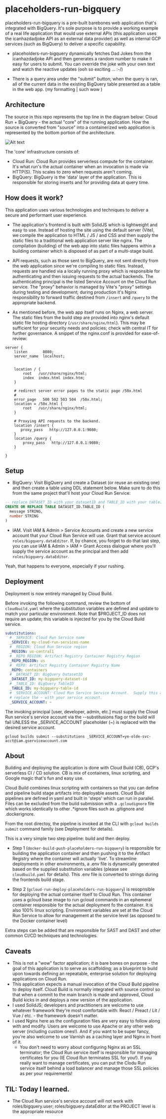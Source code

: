 # placeholders-run-bigquery
placeholders-run-bigquery is a pre-built barebones web application that's integrated with BigQuery.  It's sole purpose is to provide a working example of a real life application that would use external APIs (this application uses the icanhazdadjoke API as an external data provider) as well as internal GCP services (such as BigQuery) to deliver a specific capability.  

- placeholders-run-bigquery dynamically fetches Dad Jokes from the icanhazdadjoke API and then generates a random number to make it easy for users to submit.  You can override the joke with your own text and watch the reactive updates (ooh so exciting ... :-/)

- There is a query area under the "submit" button; when the query is ran, all of the current data in the existing BigQuery table presented as a table in the web app.  (my formatting | such wow )

## Architecture
The source in this repo represents the top line in the diagram below:  Cloud Run + BigQuery - the actual "core" of the running application.  How the source is converted from "source" into a containerized web application is represented by the bottom portion of the architecture.  

![Alt text](data-driven-web-apps.jpg)

The 'core' infrastructure consists of:
- Cloud Run:  Cloud Run provides serverless compute for the container.  It's what run's the actual container when an invocation is made via HTTP(S).  This scales to zero when requests aren't coming.
- BigQuery:  BigQuery is the 'data' layer of the application. This is responsible for storing inserts and for providing data at query time.  

## How does it work?
This application uses various technologies and techniques to deliver a secure and performant user experience.

- The application's frontend is built with SolidJS which is lightweight and easy to use.  Instead of hosting the site using the default server (Vite), we compile the application to HTML / JS / and CSS and then supply the static files to a traditional web application server like nginx.  The compilation (building) of the web app into static files happens within a building container which is disposed of as part of a multi-stage build.

- API requests, such as those sent to BigQuery, are not sent directly from the web application since we're compiling to static files.  Instead, requests are handled via a locally running proxy which is responsible for authenticating and then issuing requests to the actual backends.  The authenticating principal is the listed Service Account on the Cloud Run service.  The "proxy" behavior is managed by Vite's "proxy" settings during testing and development; during production it's Nginx responsibility to forward traffic destined from `/insert` and `/query` to the appropriate backend.  

- As mentioned before, the web app itself runs on Nginx, a web server.  The static files from the build step are provided into nginx's default static file hosting directory (`/usr/share/nginx/html`).  This may be sufficient for your security needs and policies; check with central IT for further governance.  A snippet of the nginx.conf is provided for ease-of-review:

```
server {
    listen       8080;
    server_name  localhost;


    location / {
        root   /usr/share/nginx/html;
        index  index.html index.htm;
    }

    # redirect server error pages to the static page /50x.html
    #
    error_page   500 502 503 504  /50x.html;
    location = /50x.html {
        root   /usr/share/nginx/html;
    }

    # Proxying API requests to the backend.    
    location /insert {
       proxy_pass   http://127.0.0.1:9080;
    }
    location /query {
        proxy_pass   http://127.0.0.1:9080;
    }

}
```

## Setup
- BigQuery:  Visit BigQuery and create a Dataset (or reuse an existing one) and then create a table using DDL statement below.  Make sure to do this from the same project that'll host your Cloud Run Service:

```sql
-- replace DATASET_ID with your datasetID and TABLE_ID with your tableID
CREATE OR REPLACE TABLE DATASET_ID.TABLE_ID (
  message STRING,
  number STRING
)
```

- IAM.  Visit IAM & Admin > Service Accounts and create a new service account that your Cloud Run Service will use.  Grant that service account `roles/bigquery.dataEditor`. If, by chance, you forget to do that last step, you can use IAM & Admin > IAM > Grant Access dialogue where you'll supply the service account as the principal and then add `roles/bigquery.dataEditor`.  

Yeah, that happens to everyone, especially if your rushing.  

## Deployment

Deployment is now entirely managed by Cloud Build.  

Before invoking the following command, review the bottom of `cloudbuild.yaml` where the substitution variables are defined and update to match your particular environment.  Note that $PROJECT_ID does not require an update; this variable is injected for you by the Cloud Build service.  

```yaml
substitutions:
  # _SERVICE: Cloud Run Service name
  _SERVICE: my-cloud-run-services-name
  # _REGION: Cloud Run Service region
  _REGION: us-central1
  # _REPO_REGION: Artifact Registry Container Registry Region
  _REPO_REGION: us
  # _REPO: Artifact Registry Container Registry Name
  _REPO: containers
  # _DATASET_ID: BigQuery DatasetID
  _DATASET_ID: my-bigquery-dataset-id
  # _TABLE_ID: BigQuery TableID
  _TABLE_ID: my-bigquery-table-id
  # _SERVICE_ACCOUNT: Cloud Run Service Service Account.  Supply this at build time via substitutions or
  # replace the ~ with your service account.  
  _SERVICE_ACCOUNT: ~
```

The invoking principal [user, developer, admin, etc.] must supply the Cloud Run service's service account via the --substitusions flag or the build will fail UNLESS the _SERVICE_ACCOUNT placeholder (~) is replaced with the desired service account.  

```shell
gcloud builds submit --substitutions _SERVICE_ACCOUNT=ye-olde-svc-acct@iam.gserviceaccount.com
```


## About

Building and deploying the application is done with Cloud Build (CB), GCP's serverless CI / CD solution.  CB is mix of containers, linux scripting, and Google magic that's fun and easy use.  

Cloud Build combines linux scripting with containers so that you can define and pipeline build stage artifacts into deployable assets.  Cloud Build pipelines are defined in yaml and built in 'steps' which can run in parallel.  Files can be excluded from the build submission with a `.gcloudignore` file which works identically to other .*ignore files such as .gitignore and .dockerignore.  

From the root directoy, the pipeline is invoked at the CLI with `gcloud builds submit` command family (see Deployment for details). 

This is a very simple two step pipeline: build and then deploy.
- Step 1 (`docker-build-push-placeholders-run-bigquery`) is responsible for building the application container and then pushing it to the Artifact Registry where the container will actually 'live'. To streamline deployments in other environments, a .env file is dynamically generated based on the supplied substitution variables (please see `cloudbuild.yaml` for details).  This .env file is converted to strings during the frontends build stage.  


- Step 2 (`gcloud-run-deploy-placeholders-run-bigquery`) is resopnsible for deploying the actual container itself to Cloud Run.  This container uses a gcloud base image to run gcloud commands in an ephemeral container responsible for the actual deployment fo the container. It is also 100% linux scripting.  Environment variables are set at the Cloud Run Service to allow for management at the service level (as opposed to the Docker container level)

Extra steps can be added that are responsible for SAST and DAST and other common CI/CD techniques and technologies.  

## Caveats 
- This is not a "wow" factor application; it is bare bones on purpose - the goal of this application is to serve as scaffolding; as a blueprint to build upon towards defining an repeatable, enterprise solution for deploying applications on Cloud Run. 
- This application expects a manual invocation of the Cloud Build pipeline to deploy itself.  Cloud Build is normally integrated with source control so that when a commit to the main branch is made and approved, Cloud Build kicks in and deploys a new version of the application.  
- I used SolidJS; developers and practitioners are welcome to use whatever framework they're most comfortable with:  React / Preact / Lit / Vue / etc. - the framework doesn't matter.  
- I used Nginx here as the configuration files are very easy to follow along with and modify.  Users are welcome to use Apache or any other web server (including custom ones!).  And if you want to be super fancy, you're also welcome to use Varnish as a caching layer and Nginx in front of it.
  - You don't need to worry about configuring Nginx as an SSL terminator; the Cloud Run service itself is responsible for managing certificates for you (IE Cloud Run terminates SSL for you!).  If you really want to manage certificates, you can put the Clodu Run service itself behind a load balancer and manage those SSL policies as per your requirements!


## TIL: Today I learned.
- The Cloud Run service's service account will not work with roles/bigquery.user;  roles/bigquery.dataEditor at the PROJECT level is the appropriate resource